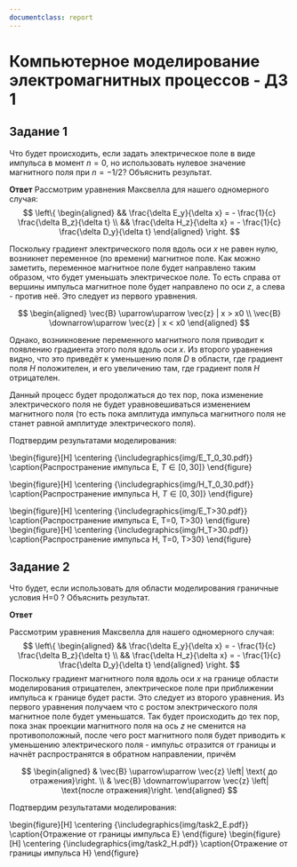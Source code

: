 ```yaml
---
documentclass: report
---
```


# Компьютерное моделирование электромагнитных процессов - ДЗ 1

## Задание 1

Что будет происходить, если задать электрическое поле в виде импульса в
момент $n=0$, но использовать нулевое значение магнитного поля при $n=-1/2$? Объяснить
результат.

**Ответ**
Рассмотрим уравнения Максвелла для нашего одномерного случая:
$$
\left\{
\begin{aligned}
&& \frac{\delta E_y}{\delta x} = - \frac{1}{c} \frac{\delta B_z}{\delta t} \\
&& \frac{\delta H_z}{\delta x} = - \frac{1}{c} \frac{\delta D_y}{\delta t}
\end{aligned}
\right.
$$

<!-- $$ -->
<!-- [\vec{\nabla}; \vec{E}] = -\frac{1}{c}\frac{\delta \vec{B}}{\delta t} -->
<!-- $$ -->

Поскольку градиент электрического поля вдоль оси $x$ не равен нулю, возникнет
переменное (по времени) магнитное поле. Как можно заметить, переменное
магнитное поле будет направлено таким образом, что будет уменьшать
электрическое поле. То есть справа от вершины импульса магнитное поле будет
направлено по оси $z$, а слева - против неё. Это следует из первого уравнения.

$$
\begin{aligned}
\vec{B} \uparrow\uparrow \vec{z} | x > x0 \\
\vec{B} \downarrow\uparrow \vec{z} | x < x0
\end{aligned}
$$

Однако, возникновение переменного магнитного поля приводит к появлению
градиента этого поля вдоль оси $x$. Из второго уравнения видно, что это
приведёт к уменьшению поля $D$ в области, где градиент поля $H$ положителен,
и его увеличению там, где градиент поля $H$ отрицателен.

Данный процесс будет продолжаться до тех пор, пока изменение электрического
поля не будет уравновешиваться изменением магнитного поля (то есть пока
амплитуда импульса магнитного поля не станет равной амплитуде электрического
поля).

Подтвердим результатами моделирования:

\begin{figure}[H]
\centering
{\includegraphics{img/E_T_0_30.pdf}}
\caption{Распространение импульса E, $T\in [0, 30]$}
\end{figure}

\begin{figure}[H]
\centering
{\includegraphics{img/H_T_0_30.pdf}}
\caption{Распространение импульса H, $T\in [0, 30]$}
\end{figure}

\begin{figure}[H]
\centering
{\includegraphics{img/E_T>30.pdf}}
\caption{Распространение импульса Е, T=0, T>30}
\end{figure}
\begin{figure}[H]
\centering
{\includegraphics{img/H_T>30.pdf}}
\caption{Распространение импульса H, T=0, T>30}
\end{figure}

## Задание 2

Что будет, если использовать для области моделирования граничные условия
H=0 ? Объяснить результат.

**Ответ**

Рассмотрим уравнения Максвелла для нашего одномерного случая:
$$
\left\{
\begin{aligned}
&& \frac{\delta E_y}{\delta x} = - \frac{1}{c} \frac{\delta B_z}{\delta t} \\
&& \frac{\delta H_z}{\delta x} = - \frac{1}{c} \frac{\delta D_y}{\delta t}
\end{aligned}
\right.
$$
Поскольку градиент магнитного поля вдоль оси $x$ на границе области
моделирования отрицателен, электрическое поле при приближении импульса
к границе будет расти. Это следует из второго уравнения. Из первого уравнения
получаем что с ростом электрического поля магнитное поле будет уменьшатся. Так
будет происходить до тех пор, пока знак проекции магнитного поля на ось $z$ не
сменится на противоположный, после чего рост магнитного поля будет приводить
к уменьшению электрического поля - импульс отразится от границы и начнёт
распространятся в обратном направлении, причём 

$$
\begin{aligned}
& \vec{B} \uparrow\uparrow \vec{z} \left| \text{ до отражения}\right. \\
& \vec{B} \downarrow\uparrow \vec{z} \left|  \text{после отражения}\right.
\end{aligned}
$$

Подтвердим результатами моделирования:

\begin{figure}[H]
\centering
{\includegraphics{img/task2_E.pdf}}
\caption{Отражение от границы импульса E}
\end{figure}
\begin{figure}[H]
\centering
{\includegraphics{img/task2_H.pdf}}
\caption{Отражение от границы импульса H}
\end{figure}



